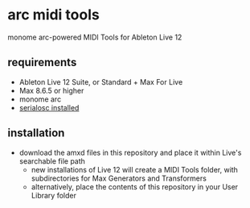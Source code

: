 # arc midi tools

monome arc-powered MIDI Tools for Ableton Live 12

## requirements
- Ableton Live 12 Suite, or Standard + Max For Live
- Max 8.6.5 or higher
- monome arc
- [serialosc installed](https://monome.org/docs/serialosc/setup/)

## installation
- download the amxd files in this repository and place it within Live's searchable file path
  -  new installations of Live 12 will create a MIDI Tools folder, with subdirectories for Max Generators and Transformers
  -  alternatively, place the contents of this repository in your User Library folder

